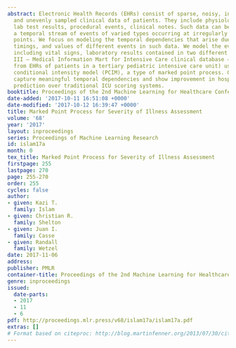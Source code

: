 ```yaml
---
abstract: Electronic Health Records (EHRs) consist of sparse, noisy, incomplete, heterogeneous
  and unevenly sampled clinical data of patients. They include physiological signals,
  lab test results, procedural events, clinical notes. Such data can be treated as
  a temporal stream of events of varied types occurring at irregularly spaced time
  points. We focus on modeling the temporal dependencies that arise due to the types,
  timings, and values of different events in such data. We model the event streams,
  including vital signs, laboratory results contained in two different datasets (MIMIC
  III — Medical Information Mart for Intensive Care clinical database — and data extracted
  from EHRs of patients in a tertiary pediatric intensive care unit) using a piecewise-constant
  conditional intensity model (PCIM), a type of marked point process. Our experiments
  capture meaningful temporal dependencies and show improvement in hospital mortality
  prediction over traditional ICU scoring systems.
booktitle: Proceedings of the 2nd Machine Learning for Healthcare Conference
date-added: '2017-10-11 16:51:08 +0000'
date-modified: '2017-10-12 16:39:47 +0000'
title: Marked Point Process for Severity of Illness Assessment
volume: '68'
year: '2017'
layout: inproceedings
series: Proceedings of Machine Learning Research
id: islam17a
month: 0
tex_title: Marked Point Process for Severity of Illness Assessment
firstpage: 255
lastpage: 270
page: 255-270
order: 255
cycles: false
author:
- given: Kazi T.
  family: Islam
- given: Christian R.
  family: Shelton
- given: Juan I.
  family: Casse
- given: Randall
  family: Wetzel
date: 2017-11-06
address: 
publisher: PMLR
container-title: Proceedings of the 2nd Machine Learning for Healthcare Conference
genre: inproceedings
issued:
  date-parts:
  - 2017
  - 11
  - 6
pdf: http://proceedings.mlr.press/v68/islam17a/islam17a.pdf
extras: []
# Format based on citeproc: http://blog.martinfenner.org/2013/07/30/citeproc-yaml-for-bibliographies/
---
```


